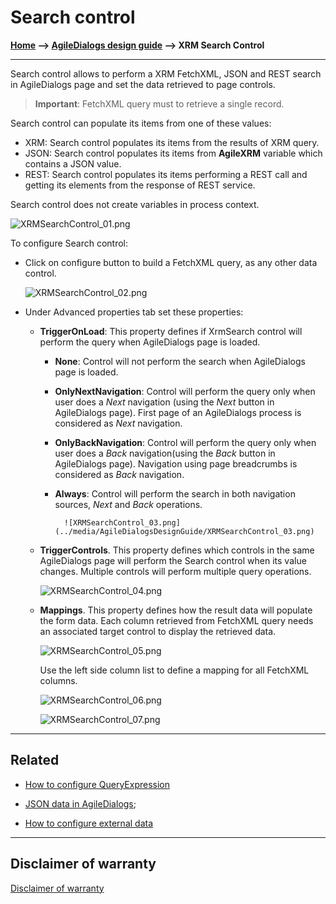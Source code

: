 # Search control

**[Home](/) --> [AgileDialogs design guide](/guides/AgileDialogs-DesignGuide.md) --> XRM  Search Control**

---

Search control allows to perform a XRM FetchXML, JSON and REST search in AgileDialogs page
and set the data retrieved to page controls.

> **Important**: FetchXML query must to retrieve a single record.

Search control can populate its items from one of these values:

- XRM: Search control populates its items from the results of XRM query.
- JSON: Search control populates its items from **AgileXRM** variable which contains a JSON value.
- REST: Search control populates its items performing a REST call and getting its elements from the response of REST service.

Search control does not create variables in process context.

![XRMSearchControl_01.png](../media/AgileDialogsDesignGuide/XRMSearchControl_01.png)

To configure Search control:

- Click on configure button to build a FetchXML query, as any other data
    control.

    ![XRMSearchControl_02.png](../media/AgileDialogsDesignGuide/XRMSearchControl_02.png)

- Under Advanced properties tab set these properties:

  - **TriggerOnLoad**: This property defines if XrmSearch control will
        perform the query when AgileDialogs page is loaded.

    - **None**: Control will not perform the search when AgileDialogs page is
            loaded.

    - **OnlyNextNavigation**: Control will perform the query only when user
            does a *Next* navigation (using the *Next* button in AgileDialogs
            page). First page of an AgileDialogs process is considered as *Next*
            navigation.

    - **OnlyBackNavigation**: Control will perform the query only when user
            does a *Back* navigation(using the *Back* button in AgileDialogs
            page). Navigation using page breadcrumbs is considered as *Back*
            navigation.

    - **Always**: Control will perform the search in both navigation sources,
            *Next* and *Back* operations.

            ![XRMSearchControl_03.png](../media/AgileDialogsDesignGuide/XRMSearchControl_03.png)

  - **TriggerControls**. This property defines which controls in the same AgileDialogs page will perform the Search control when its value changes. Multiple controls will perform multiple query operations.  

    ![XRMSearchControl_04.png](../media/AgileDialogsDesignGuide/XRMSearchControl_04.png)

  - **Mappings**. This property defines how the result data will populate the form data. Each column retrieved from FetchXML query needs an associated target control to display the retrieved data.

    ![XRMSearchControl_05.png](../media/AgileDialogsDesignGuide/XRMSearchControl_05.png)

    Use the left side column list to define a mapping for all FetchXML columns.

    ![XRMSearchControl_06.png](../media/AgileDialogsDesignGuide/XRMSearchControl_06.png)

    ![XRMSearchControl_07.png](../media/AgileDialogsDesignGuide/XRMSearchControl_07.png)

---

## Related

- [How to configure QueryExpression](../../ref/common/QueryExpression.md)

- [JSON data in AgileDialogs](../common/JSONAgileDialogs.md);

- [How to configure external data](../../ref/common/ExternalData.md)

---

## Disclaimer of warranty

[Disclaimer of warranty](DisclaimerOfWarranty.md)
